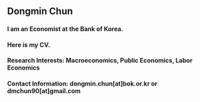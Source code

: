## Dongmin Chun

#### I am an Economist at the Bank of Korea.
#### Here is my CV.

#### **Research Interests**: Macroeconomics, Public Economics, Labor Economics
#### **Contact Information**: dongmin.chun[at]bok.or.kr or dmchun90[at]gmail.com 
